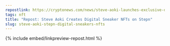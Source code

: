 ```yaml
---
repostlink: https://cryptonews.com/news/steve-aoki-launches-exclusive-digital-sneakers-as-nfts-on-stepns-move-to-earn-platform.htm
tags: nft
title: "Repost: Steve Aoki Creates Digital Sneaker NFTs on Stepn"
slug: steve-aoki-stepn-digital-sneakers-nfts
---
```


{% include embed/linkpreview-repost.html %}

